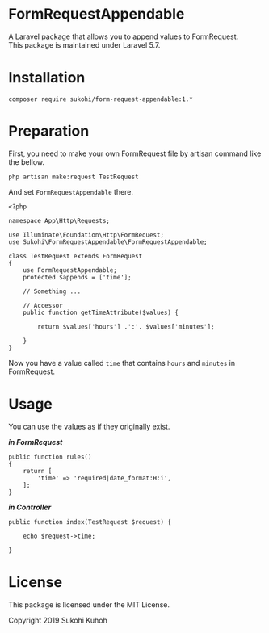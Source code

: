 # FormRequestAppendable
A Laravel package that allows you to append values to FormRequest.  
This package is maintained under Laravel 5.7.

# Installation

    composer require sukohi/form-request-appendable:1.*

# Preparation

First, you need to make your own FormRequest file by artisan command like the bellow.

    php artisan make:request TestRequest

And set `FormRequestAppendable` there.

    <?php
    
    namespace App\Http\Requests;
    
    use Illuminate\Foundation\Http\FormRequest;
    use Sukohi\FormRequestAppendable\FormRequestAppendable;
    
    class TestRequest extends FormRequest
    {
        use FormRequestAppendable;
        protected $appends = ['time'];
    
        // Something ...
    
        // Accessor
        public function getTimeAttribute($values) {
    
            return $values['hours'] .':'. $values['minutes'];
    
        }
    }
    
Now you have a value called `time` that contains `hours` and `minutes` in FormRequest.

# Usage

You can use the values as if they originally exist.

***in FormRequest***

    public function rules()
    {
        return [
            'time' => 'required|date_format:H:i',
        ];
    }

***in Controller***

    public function index(TestRequest $request) {

        echo $request->time;

    }

# License

This package is licensed under the MIT License.

Copyright 2019 Sukohi Kuhoh
